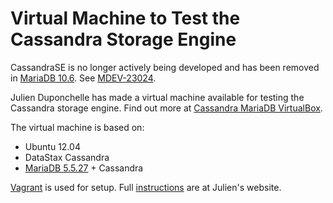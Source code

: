 # Virtual Machine to Test the Cassandra Storage Engine

CassandraSE is no longer actively being developed and has been removed in [MariaDB 10.6](/kb/en/what-is-mariadb-106/). See [MDEV-23024](https://jira.mariadb.org/browse/MDEV-23024).

Julien Duponchelle has made a virtual machine available for testing the Cassandra storage engine. Find out more at [Cassandra MariaDB VirtualBox](http://julien.duponchelle.info/Cassandra-MariaDB-Virtual-Box.html).

The virtual machine is based on:

- Ubuntu 12.04
- DataStax Cassandra
- [MariaDB 5.5.27](/kb/en/mariadb-5527-release-notes/) + Cassandra

[Vagrant](http://www.vagrantup.com/) is used for setup. Full [instructions](http://julien.duponchelle.info/Cassandra-MariaDB-Virtual-Box.html) are at Julien's website.